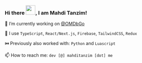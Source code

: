 ### Hi there <img src="https://raw.githubusercontent.com/MartinHeinz/MartinHeinz/master/wave.gif" width="30px">, I am Mahdi Tanzim!

🔭 I’m currently working on [@OMDbGo](https://github.com/MahdiT54/OMDb-React-Project)

🧰 I use `TypeScript`, `React/Next.js`, `Firebase`, `TailwindCSS`, `Redux`

⏮️ Previously also worked with: `Python` and `Luascript`

📫 How to reach me: `dev [@] mahditanzim [dot] me`

<!--
**catalinpit/catalinpit** is a ✨ _special_ ✨ repository because its `README.md` (this file) appears on your GitHub profile.

Here are some ideas to get you started:

- 🔭 I’m currently working on ...
- 🌱 I’m currently learning ...
- 👯 I’m looking to collaborate on ...
- 🤔 I’m looking for help with ...
- 💬 Ask me about ...
- 📫 How to reach me: ...
- 😄 Pronouns: ...
- ⚡ Fun fact: ...
-->
